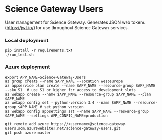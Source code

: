 # Science Gateway Users

User management for Science Gateway.  Generates JSON web tokens (<https://jwt.io/>) for use throughout Science Gateway services.

### Local deployment

```shell
pip install -r requirements.txt
./run_test.sh
```

### Azure deployment

```
export APP_NAME=Science-Gateway-Users
az group create --name $APP_NAME --location westeurope
az appservice plan create --name $APP_NAME --resource-group $APP_NAME --sku S1  # use S1 or higher for access to development slots
az webapp create --name $APP_NAME --resource-group $APP_NAME --plan $APP_NAME
az webapp config set --python-version 3.4 --name $APP_NAME --resource-group $APP_NAME # set python version
az webapp config appsettings set --name $APP_NAME --resource-group $APP_NAME --settings APP_CONFIG_NAME=production
```

```
git remote add azure https://<username>@science-gateway-users.scm.azurewebsites.net/science-gateway-users.git
git push azure master
```

